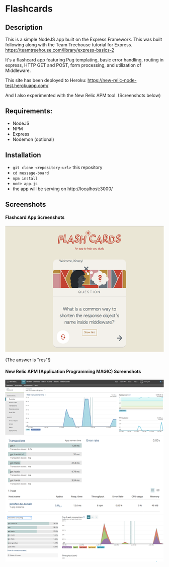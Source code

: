 # Flashcards

## Description

This is a simple NodeJS app built on the Express Framework. This was built following along with the Team Treehouse tutorial for Express.
https://teamtreehouse.com/library/express-basics-2

It's a flashcard app featuring Pug templating, basic error handling, routing in express, HTTP GET and POST, form processing, and utilization of Middleware.

This site has been deployed to Heroku:
https://new-relic-node-test.herokuapp.com/

And I also experimented with the New Relic APM tool. (Screenshots below)

## Requirements:
* NodeJS
* NPM
* Express
* Nodemon (optional)

## Installation

* `git clone <repository-url>` this repository
* `cd message-board`
* `npm install`
* `node app.js`
*  the app will be serving on http://localhost:3000/

## Screenshots

#### Flashcard App Screenshots

![Image of Flashcard Screenshot](public/img/screenshots/flashcards.png)

(The answer is "res"!)

#### New Relic APM (Application Programming MAGIC) Screenshots

![Image of APM Overview Dashboard](public/img/screenshots/NR-APM-Overview.png)
![Image of APM Transactions](public/img/screenshots/NR-APM-Transactions.png)
![Image of APM Metrics](public/img/screenshots/NR-APM-metrics.png)
